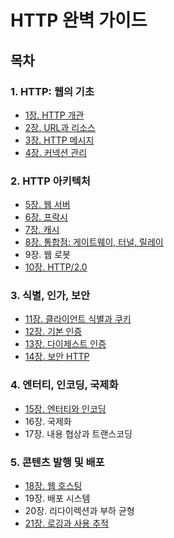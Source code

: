 # HTTP 완벽 가이드

## 목차
### 1. HTTP: 웹의 기초
- [1장. HTTP 개관](./contents/chapter01.md)
- [2장. URL과 리소스](./contents/chapter02.md)
- [3장. HTTP 메시지](./contents/chapter03.md)
- [4장. 커넥션 관리](./contents/chapter04.md)

### 2. HTTP 아키텍처
- [5장. 웹 서버](./contents/chapter05.md)
- [6장. 프락시](./contents/chapter06.md)
- [7장. 캐시](./contents/chapter07.md)
- [8장. 통합점: 게이트웨이, 터널, 릴레이](./contents/chapter08.md)
- 9장. 웹 로봇
- [10장. HTTP/2.0](./contents/chapter10.md)

### 3. 식별, 인가, 보안
- [11장. 클라이언트 식별과 쿠키](./contents/chapter11.md)
- [12장. 기본 인증](./contents/chapter12.md)
- [13장. 다이제스트 인증](./contents/chapter13.md)
- [14장. 보안 HTTP](./contents/chapter14.md)

### 4. 엔터티, 인코딩, 국제화
- [15장. 엔터티와 인코딩](./contents/chapter15.md)
- 16장. 국제화
- 17장. 내용 협상과 트랜스코딩

### 5. 콘텐츠 발행 및 배포
- [18장. 웹 호스팅](./contents/chapter18.md)
- 19장. 배포 시스템
- 20장. 리다이렉션과 부하 균형
- [21장. 로깅과 사용 추적](./contents/chapter21.md)